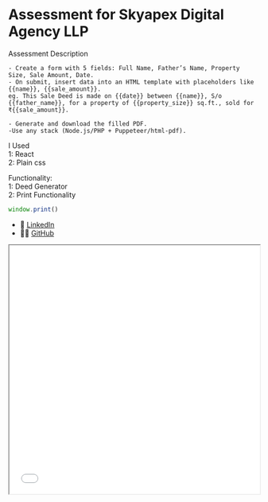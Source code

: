 # Assessment for Skyapex Digital Agency LLP

Assessment Description 
```text
- Create a form with 5 fields: Full Name, Father’s Name, Property Size, Sale Amount, Date.
- On submit, insert data into an HTML template with placeholders like {{name}}, {{sale_amount}}.
eg. This Sale Deed is made on {{date}} between {{name}}, S/o {{father_name}}, for a property of {{property_size}} sq.ft., sold for ₹{{sale_amount}}. 

- Generate and download the filled PDF.
-Use any stack (Node.js/PHP + Puppeteer/html-pdf).

```

I Used  
    1: React \
    2: Plain css

Functionality: \
1: Deed Generator\
2: Print Functionality 
```javascript 
window.print()
```
- 💼 [LinkedIn](https://www.linkedin.com/in/anujkumarsagar/)  
- 🧑‍💻 [GitHub](https://github.com/anujkumarsagar)

<iframe src="Assesment.pdf" width="100%" height="500px">
  <p>This browser does not support PDFs. You can <a href="Assesment.pdf">download the PDF</a>.</p>
</iframe>